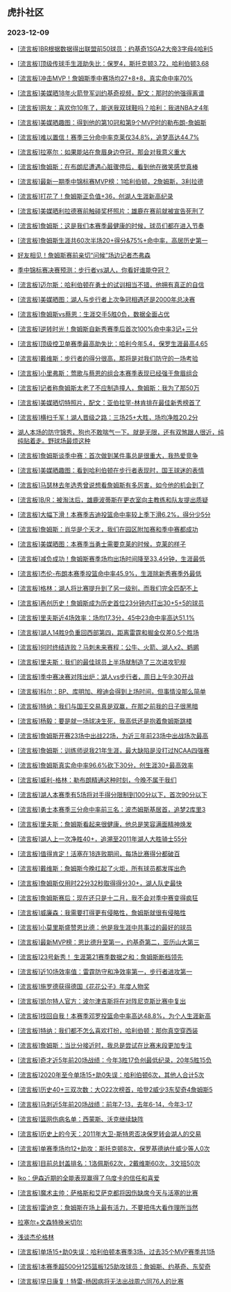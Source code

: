 ## 虎扑社区 
### 2023-12-09

+ [[流言板]BR根据数据得出联盟前50球员：约基奇1SGA2大帝3字母4哈利5](https://bbs.hupu.com/623537536.html)

+ [[流言板]顶级传球手生涯助失比：保罗4，斯托克顿3.72，哈利伯顿3.68](https://bbs.hupu.com/623536793.html)

+ [[流言板]冲击MVP！詹姆斯季中赛场均27+8+8，真实命中率70%](https://bbs.hupu.com/623536587.html)

+ [[流言板]美媒晒18年火箭登军训约基奇视频，配文：那时的他强得离谱](https://bbs.hupu.com/623537829.html)

+ [[流言板]网友：喜欢你10年了，能送我双球鞋吗？哈利：我进NBA才4年](https://bbs.hupu.com/623535598.html)

+ [[流言板]美媒晒趣图：得到他的第10冠和第9个MVP时的勒布朗-詹姆斯](https://bbs.hupu.com/623536417.html)

+ [[流言板]难以置信！赛季三分命中率克莱仅34.8%，追梦高达44.7%](https://bbs.hupu.com/623536293.html)

+ [[流言板]拉塞尔：如果能站在詹眉身边夺冠，那会对我意义重大](https://bbs.hupu.com/623536721.html)

+ [[流言板]詹姆斯：在布朗尼遭遇心脏骤停后，看到他在微笑感觉真棒](https://bbs.hupu.com/623537350.html)

+ [[流言板]最新一期季中锦标赛MVP榜：1哈利伯顿，2詹姆斯，3利拉德](https://bbs.hupu.com/623538117.html)

+ [[流言板]打花了！詹姆斯正负值+36，创湖人生涯新高纪录](https://bbs.hupu.com/623537156.html)

+ [[流言板]美媒晒利拉德赛前触碰奖杯照片：雄鹿在赛前就被宣告死刑了](https://bbs.hupu.com/623538350.html)

+ [[流言板]詹姆斯：这是我们本赛季最健康的时候，球员们都在进入节奏](https://bbs.hupu.com/623537515.html)

+ [[流言板]詹姆斯生涯共60次半场20+得分&75%+命中率，高居历史第一](https://bbs.hupu.com/623538269.html)

+ [好友相见！詹姆斯赛前亲切“问候”场边记者杰弗森](https://bbs.hupu.com/623533487.html)

+ [季中锦标赛决赛预测：步行者vs湖人，你看好谁能夺冠？](https://bbs.hupu.com/623532988.html)

+ [[流言板]迈尔斯：哈利伯顿在勇士的试训相当不错，他拥有真正的自信](https://bbs.hupu.com/623534817.html)

+ [[流言板]美媒晒图：湖人与步行者上次争冠相遇还是2000年总决赛](https://bbs.hupu.com/623537380.html)

+ [[流言板]詹姆斯vs蔡恩：生涯交手5胜0负，数据全面占优](https://bbs.hupu.com/623532593.html)

+ [[流言板]逆转时光！詹姆斯自新秀赛季后首次100%命中率3记+三分](https://bbs.hupu.com/623533224.html)

+ [[流言板]顶级控卫单赛季最高助失比：哈利今年5.4，保罗生涯最高4.65](https://bbs.hupu.com/623535694.html)

+ [[流言板]戴维斯：步行者的得分很高，那将是对我们防守的一场考验](https://bbs.hupu.com/623536842.html)

+ [[流言板]小里弗斯：莺歌与蔡恩的组合本赛季表现已经强于詹眉组合](https://bbs.hupu.com/623536219.html)

+ [[流言板]记者称詹姆斯太老了不应制造撞人，詹姆斯：我为了那50万](https://bbs.hupu.com/623531720.html)

+ [[流言板]美媒晒切特照片，配文：亚伯拉罕-林肯排在最佳新秀榜首了](https://bbs.hupu.com/623538137.html)

+ [[流言板]横扫千军！湖人晋级之路：三场25+大胜，场均净胜20.2分](https://bbs.hupu.com/623535826.html)

+ [湖人本场的防守锦秀，狗也不敢喘气一下。就是无限，还有双煞跟人很近，纯纯贴着走。野球场最烦这种](https://bbs.hupu.com/623531816.html)

+ [[流言板]詹姆斯谈季中赛：首次做到某件事总是很重大，我热爱竞争](https://bbs.hupu.com/623538673.html)

+ [[流言板]美媒晒趣图：看到哈利伯顿在步行者表现时，国王球迷的表情](https://bbs.hupu.com/623537724.html)

+ [[流言板]马瑟林去年选秀曾说想看詹姆斯有多厉害，如今他的机会到了](https://bbs.hupu.com/623531148.html)

+ [[流言板]B/R：被淘汰后，雄鹿波蒂斯在更衣室向主教练和队友提出质疑](https://bbs.hupu.com/623527340.html)

+ [[流言板]大幅下滑！本赛季吉迪投篮命中率较上季下滑6.2%，得分少5分](https://bbs.hupu.com/623538440.html)

+ [[流言板]詹姆斯：肖华是个天才，我们在园区附加赛和季中赛都成功](https://bbs.hupu.com/623532250.html)

+ [[流言板]美媒晒图：本赛季当勇士需要克莱的时候，克莱的样子](https://bbs.hupu.com/623537250.html)

+ [[流言板]减负成功！詹姆斯赛季场均出场时间降至33.4分钟，生涯最低](https://bbs.hupu.com/623533045.html)

+ [[流言板]杰伦-布朗本赛季投篮命中率45.9%，生涯除新秀赛季外最低](https://bbs.hupu.com/623537923.html)

+ [[流言板]格林：湖人将比赛提升到了另一级别，而我们完全匹配不上](https://bbs.hupu.com/623535974.html)

+ [[流言板]再创历史！詹姆斯成为历史首位23分钟内打出30+5+5的球员](https://bbs.hupu.com/623529016.html)

+ [[流言板]里夫斯近4场效率：场均17.3分，45中23命中率高达51.1%](https://bbs.hupu.com/623535741.html)

+ [[流言板]湖人14胜9负重回西部第四，距离雷霆和掘金仅差0.5个胜场](https://bbs.hupu.com/623530645.html)

+ [[流言板]何时终结连败？马刺未来赛程：公牛、火箭、湖人x2、鹈鹕](https://bbs.hupu.com/623537979.html)

+ [[流言板]里夫斯：我们的最佳球员上半场就制造了三次进攻犯规](https://bbs.hupu.com/623534655.html)

+ [[流言板]季中赛决赛对阵出炉：湖人vs步行者，周日上午9:30开战](https://bbs.hupu.com/623528817.html)

+ [[流言板]科尔：BP、库明加、穆迪会得到上场时间，但事情没那么简单](https://bbs.hupu.com/623534261.html)

+ [[流言板]特纳：我们与国王交易真是双赢，在那之前我的日子很黑暗](https://bbs.hupu.com/623537680.html)

+ [[流言板]杨毅：要是就一场球决生死，我高低还是抱着詹姆斯跳楼](https://bbs.hupu.com/623530468.html)

+ [[流言板]詹姆斯开赛23场中出战22场，为近三年前23场中出战场次最高](https://bbs.hupu.com/623535930.html)

+ [[流言板]詹姆斯：训练师说我21年生涯，最大缺陷是没打过NCAA四强赛](https://bbs.hupu.com/623530998.html)

+ [[流言板]詹姆斯真实命中率96.6%砍下30分，创生涯30+最高效率](https://bbs.hupu.com/623529229.html)

+ [[流言板]威利-格林：勒布朗精通这种时刻，今晚不属于我们](https://bbs.hupu.com/623535889.html)

+ [[流言板]湖人本赛季有5场将对手得分限制到100分以下，首次90分以下](https://bbs.hupu.com/623535457.html)

+ [[流言板]勇士本赛季三分命中率前三名：波杰姆斯基居首，追梦2库里3](https://bbs.hupu.com/623537794.html)

+ [[流言板]里夫斯：詹姆斯看起来很健康，他总是笑容满面精神焕发](https://bbs.hupu.com/623534753.html)

+ [[流言板]湖人上一次净胜40+，追溯至2011年湖人大胜骑士55分](https://bbs.hupu.com/623529879.html)

+ [[流言板]值得肯定！活塞在18连败期间，每场比赛得分都破百](https://bbs.hupu.com/623536676.html)

+ [[流言板]戴维斯：詹姆斯今晚扛起了火炬，所有球员都发挥出色](https://bbs.hupu.com/623534039.html)

+ [[流言板]詹姆斯仅用时22分32秒取得得分30+，湖人队史最快](https://bbs.hupu.com/623529011.html)

+ [[流言板]詹姆斯赛后：现在还只是十二月，我不会对季中赛变得疯狂](https://bbs.hupu.com/623529296.html)

+ [[流言板]威廉森：我需要打得更有侵略性，詹姆斯就很有侵略性](https://bbs.hupu.com/623535469.html)

+ [[流言板]小莫里斯盛赞恩比德：他是我生涯中共事过的最好的球员](https://bbs.hupu.com/623538570.html)

+ [[流言板]最新MVP榜：恩比德升至第一，约基奇第二，亚历山大第三](https://bbs.hupu.com/623539397.html)

+ [[流言板]23号新秀！ 生涯第21赛季数据之和：詹姆斯断档领先](https://bbs.hupu.com/623539559.html)

+ [[流言板]近10场效率值：雷霆防守和净效率第一，步行者进攻第一](https://bbs.hupu.com/623539875.html)

+ [[流言板]施罗德获得德国《花花公子》年度人物奖](https://bbs.hupu.com/623538777.html)

+ [[流言板]凯尔特人官方：波尔津吉斯将在对阵尼克斯比赛中复出](https://bbs.hupu.com/623539533.html)

+ [[流言板]找回自我！本赛季邓罗投篮命中率高达48.8%，为个人生涯新高](https://bbs.hupu.com/623539331.html)

+ [[流言板]特纳：我们都不怎么喜欢打扮，哈利伯顿：那你真空穿西装](https://bbs.hupu.com/623538452.html)

+ [[流言板]詹姆斯：当比分接近时，我总是尝试在比赛末段更加专注](https://bbs.hupu.com/623538457.html)

+ [[流言板]奇才近5年前20场战绩：今年3胜17负创最低纪录，20年5胜15负](https://bbs.hupu.com/623538739.html)

+ [[流言板]2020年至今单场15+助0失误：哈利伯顿6次，其他人合计5次](https://bbs.hupu.com/623538245.html)

+ [[流言板]历史40+三双次数：大O22次榜首，哈登2威少3东契奇4詹姆斯5](https://bbs.hupu.com/623537651.html)

+ [[流言板]马刺近5年前20场战绩：前年7-13，去年6-14，今年3-17](https://bbs.hupu.com/623538070.html)

+ [[流言板]篮网伤病名单：西蒙斯、沃克继续缺阵](https://bbs.hupu.com/623538699.html)

+ [[流言板]历史上的今天：2011年大卫-斯特恩否决保罗转会湖人的交易](https://bbs.hupu.com/623540119.html)

+ [[流言板]单赛季场均12+助攻：斯托克顿8次，保罗基德纳什威少等人0次](https://bbs.hupu.com/623539730.html)

+ [[流言板]目前总封盖排名：1洛佩斯62次，2戴维斯60次，3文班50次](https://bbs.hupu.com/623540099.html)

+ [Iko：伊森近期的全能表现赢得了乌度卡的信任和喜爱](https://bbs.hupu.com/623536128.html)

+ [[流言板]魔术主帅：萨格斯和艾萨克都将因伤缺席今天与活塞的比赛](https://bbs.hupu.com/623539706.html)

+ [[流言板]雷迪克：詹姆斯在场上最有活力，不要把伟大看作理所当然](https://bbs.hupu.com/623540542.html)

+ [拉塞尔+文森特换米切尔](https://bbs.hupu.com/623539890.html)

+ [浅谈杰伦格林](https://bbs.hupu.com/623536881.html)

+ [[流言板]单场15+助0失误：哈利伯顿本赛季3场，过去35个MVP赛季共1场](https://bbs.hupu.com/623540773.html)

+ [[流言板]本赛季超500分125篮板125助攻球员：詹姆斯、约基奇、东契奇](https://bbs.hupu.com/623540893.html)

+ [[流言板]早日康复！特雷-杨因病将无法出战周六同76人的比赛](https://bbs.hupu.com/623540743.html)

